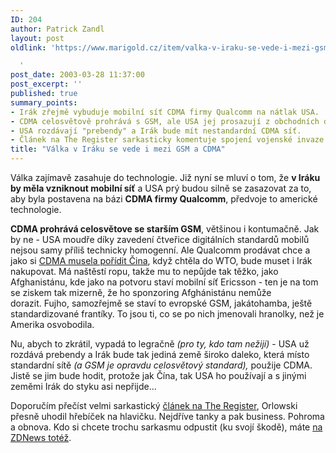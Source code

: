 ```yaml
---
ID: 204
author: Patrick Zandl
layout: post
oldlink: 'https://www.marigold.cz/item/valka-v-iraku-se-vede-i-mezi-gsm-a-cdma

  '
post_date: 2003-03-28 11:37:00
post_excerpt: ''
published: true
summary_points:
- Irák zřejmě vybuduje mobilní síť CDMA firmy Qualcomm na nátlak USA.
- CDMA celosvětově prohrává s GSM, ale USA jej prosazují z obchodních důvodů.
- USA rozdávají "prebendy" a Irák bude mít nestandardní CDMA síť.
- Článek na The Register sarkasticky komentuje spojení vojenské invaze a obchodu.
title: "Válka v Iráku se vede i mezi GSM a CDMA"
---
```


<p>
Válka zajímavě zasahuje do technologie. Již nyní se mluví o tom, že <STRONG>v Iráku by měla vzniknout mobilní síť</STRONG> a USA prý budou silně se zasazovat za to, aby byla postavena na&#160;bázi <STRONG>CDMA firmy Qualcomm</STRONG>, předvoje to americké technologie. </p>

<p>
<STRONG>CDMA prohrává celosvětove se starším GSM</STRONG>, většinou i kontumačně. Jak by ne - USA moudře díky zavedení čtveřice digitálních standardů mobilů nejsou samy příliš technicky homogenní. Ale Qualcomm prodávat chce a jako si <A href="http://www.mobil.cz/mobilni_komunikace/zpravy-mobilni_komunikace/tero-krizevcine2.html" target=_blank>CDMA musela pořídit Čina</A>, když chtěla do WTO, bude muset i Irák nakupovat. Má naštěstí ropu, takže mu to nepůjde tak těžko, jako Afghanistánu, kde jako na potvoru staví mobilní síť Ericsson - ten je na tom se ziskem tak mizerně, že ho sponzoring Afghánistánu nemůže dorazit.&#160;Fujho, samozřejmě se staví to evropské GSM, jakátohamba, ještě standardizované frantíky. To jsou ti, co se po nich jmenovali hranolky, než je Amerika osvobodila. </p>

<p>
Nu, abych to zkrátil, vypadá to legračně <EM>(pro ty, kdo tam nežijí)</EM> - USA už rozdává prebendy a Irák bude tak jediná země široko daleko, která místo standardní sítě <EM>(a GSM je opravdu celosvětový standard),</EM> použije CDMA. Jistě se jim bude hodit, protože jak Čína, tak USA ho používají a s jinými zeměmi Irák do styku asi nepřijde...</p>

<p>
Doporučím přečíst velmi sarkastický <A href="http://www.theregister.co.uk/content/59/29974.html" target=_blank>článek na The Register</A>, Orlowski přesně uhodil hřebíček na hlavičku. Nejdříve tanky a pak business. Pohroma a obnova. Kdo si chcete trochu sarkasmu odpustit (ku svojí škodě), máte <A href="http://news.zdnet.co.uk/story/0,,t269-s2132617,00.html" target=_blank>na ZDNews totéž</A>. </p>